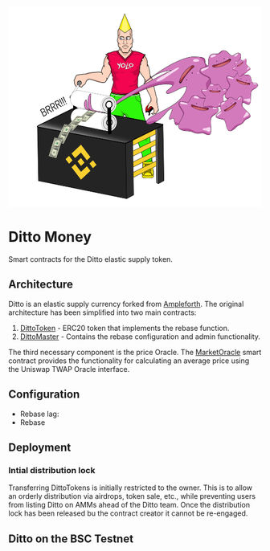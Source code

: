 <p align="center">
	<img src="money-printer-chad.png" height="400px"/>
</p>

# Ditto Money

Smart contracts for the Ditto elastic supply token.

## Architecture

Ditto is an elastic supply currency forked from [Ampleforth](https://www.ampleforth.org/). The original architecture has been simplified into two main contracts:

1. [DittoToken](Ditto.sol) - ERC20 token that implements the rebase function.
2. [DittoMaster](Master.sol) - Contains the rebase configuration and admin functionality.

The third necessary component is the price Oracle. The [MarketOracle](MarketOracle.sol) smart contract provides the functionality for calculating an average price using the Uniswap TWAP Oracle interface.

## Configuration

- Rebase lag:
- Rebase 

## Deployment


### Intial distribution lock

Transferring DittoTokens is initially restricted to the owner. This is to allow an orderly distribution via airdrops, token sale, etc., while preventing users from listing Ditto on AMMs ahead of the Ditto team. Once the distribution lock has been released bu the contract creator it cannot be re-engaged.

## Ditto on the BSC Testnet
